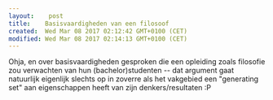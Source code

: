 ```yaml
---
layout:    post
title:    Basisvaardigheden van een filosoof
created:  Wed Mar 08 2017 02:12:42 GMT+0100 (CET)
modified: Wed Mar 08 2017 02:14:13 GMT+0100 (CET)
---
```


Ohja, en over basisvaardigheden gesproken die een opleiding zoals filosofie zou verwachten van hun (bachelor)studenten -- dat argument gaat natuurlijk eigenlijk slechts op in zoverre als het vakgebied een "generating set" aan eigenschappen heeft van zijn denkers/resultaten :P